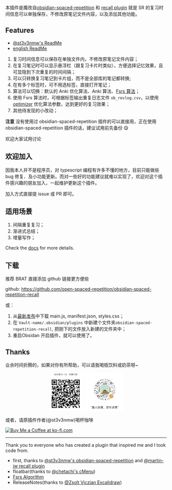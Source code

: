 本插件是魔改自[obsidian-spaced-repetition](https://github.com/st3v3nmw/obsidian-spaced-repetition) 和 [recall plugin](https://github.com/martin-jw/obsidian-recall)
就是 SR 的复习时间信息可以单独保存，不修改原笔记文件内容，以及添加其他功能。

## Features

-   [@st3v3nmw's ReadMe](https://github.com/st3v3nmw/obsidian-spaced-repetition#readme)
-   [english ReadMe](../README.md)

1. 复习时间信息可以保存在单独文件内，不修改原笔记文件内容；
2. 在复习笔记时可以显示悬浮栏（跟复习卡片时类似），方便选择记忆效果，且可显隐到下次重复的时间间隔；
3. 可以只转换复习笔记到卡片组，而不是全部库的笔记都转换;
4. 在有多个标签时，可不用选标签，直接打开笔记；
5. 算法可以切换：默认的 Anki 优化算法、Anki 算法、[Fsrs 算法](https://github.com/open-spaced-repetition/fsrs.js)；
6. 使用 Fsrs 算法时，可根据标签输出重复日志文件 `ob_revlog.csv`，以使用[optimizer](https://github.com/open-spaced-repetition/fsrs-optimizer) 优化算法参数，达到更好的复习效果；
7. 其他待发现的小改动；

**注意**
没有使用过 obsidian-spaced-repetition 插件的可以直接用，正在使用 obsidian-spaced-repetition 插件的话，建议试用前先备份 :yum:

欢迎大家试用讨论

## 欢迎加入

因我本人并不是程序员，对 typescript 编程有许多不懂的地方，目前只能做些 bug 修复、及小功能更新。而对一些好的功能建议就难以实现了，欢迎对这个插件感兴趣的朋友加入，一起维护更新这个插件。

加入方式直接提 issue 或 PR 即可。

## 适用场景

1. 间隔重复复习；
2. 渐进式总结；
3. 增量写作；

Check the [docs](https://www.stephenmwangi.com/obsidian-spaced-repetition/) for more details.

## 下载

推荐 BRAT 直接添加 github 链接更方便些

github: https://github.com/open-spaced-repetition/obsidian-spaced-repetition-recall

或：

1. 从[最新发布](https://github.com/open-spaced-repetition/obsidian-spaced-repetition-recall/releases/)中下载 main.js, manifest.json, styles.css；
2. 在 `Vault-name/.obsidian/plugins` 中新建个文件夹`obsidian-spaced-repetition-recall`, 把刚下的文件放入新建的文件夹中；
3. 重启Obsidan 开启插件，就可以使用了。

## Thanks

业余时间折腾的，如果对你有所帮助，可以请我喝瓶饮料或奶茶呀~

<div class="ex-coffee-div" align = "center">
<a ><img src="https://github.com/Newdea/newdea/blob/main/.github/funding/QR_alipay.png?v=3" height=120></a>
<a ><img src="https://github.com/Newdea/newdea/blob/main/.github/funding/QR_wechat.png?v=3" height=120></a>
</div>

或者，请原插件作者(@st3v3nmw)喝杯咖啡

<a href='https://ko-fi.com/M4M44DEN6' target='_blank'><img height='36' style='border:0px;height:36px;' src='https://cdn.ko-fi.com/cdn/kofi3.png?v=2' border='0' alt='Buy Me a Coffee at ko-fi.com' /></a>

---

Thank you to everyone who has created a plugin that inspired me and I took code from.

-   first, thanks to [@st3v3nmw's obsidian-spaced-repetition](https://github.com/st3v3nmw/obsidian-spaced-repetition) and [@martin-jw recall plugin](https://github.com/martin-jw/obsidian-recall)
-   floatbar(thanks to [@chetachi's cMenu](https://github.com/chetachiezikeuzor/cMenu-Plugin))
-   [Fsrs Algorithm](https://github.com/open-spaced-repetition/fsrs.js)
-   ReleaseNotes(thanks to [@Zsolt Viczian Excalidraw](https://zsolt.blog))
